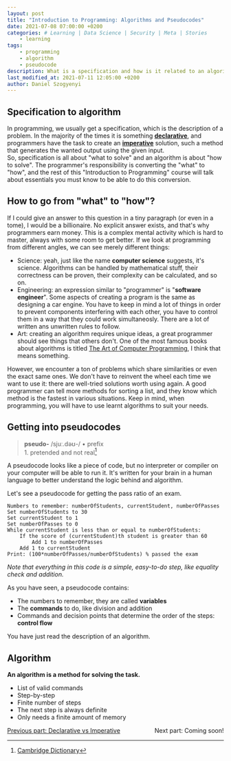 ```yaml
---
layout: post
title: "Introduction to Programming: Algorithms and Pseudocodes"
date: 2021-07-08 07:00:00 +0200
categories: # Learning | Data Science | Security | Meta | Stories 
    - learning
tags:
    - programming
    - algorithm
    - pseudocode
description: What is a specification and how is it related to an algorithm? By the way, what is an algorithm, and how can we describe one? Is a so-called pseudocode enough to describe an algorithm? All of these questions are answered in today's article!
last_modified_at: 2021-07-11 12:05:00 +0200
author: Daniel Szogyenyi
---
```


## Specification to algorithm

In programming, we usually get a specification, which is the description of a problem. In the majority of the times it is something **[declarative][decimp-decla]**, and programmers have the task to create an **[imperative][decimp-impe]** solution, such a method that generates the wanted output using the given input.  
So, specification is all about "what to solve" and an algorithm is about "how to solve". The programmer's responsibility is converting the "what" to "how", and the rest of this "Introduction to Programming" course will talk about essentials you must know to be able to do this conversion.

## How to go from "what" to "how"?

If I could give an answer to this question in a tiny paragraph (or even in a tome), I would be a billionaire. No explicit answer exists, and that's why programmers earn money. This is a complex mental activity which is hard to master, always with some room to get better. If we look at programming from different angles, we can see merely different things:

- Science: yeah, just like the name **computer science** suggests, it's science. Algorithms can be handled by mathematical stuff, their correctness can be proven, their complexity can be calculated, and so on.  
- Engineering: an expression similar to "programmer" is "**software engineer**". Some aspects of creating a program is the same as designing a car engine. You have to keep in mind a lot of things in order to prevent components interfering with each other, you have to control them in a way that they could work simultaneosly. There are a lot of written ans unwritten rules to follow.  
- Art: creating an algorithm requires unique ideas, a great programmer should see things that others don't. One of the most famous books about algorithms is titled [The Art of Computer Programming][taocp], I think that means something.

However, we encounter a ton of problems which share similarities or even the exact same ones. We don't have to reinvent the wheel each time we want to use it: there are well-tried solutions worth using again. A good programmer can tell more methods for sorting a list, and they know which method is the fastest in various situations. Keep in mind, when programming, you will have to use learnt algorithms to suit your needs.

## Getting into pseudocodes

> **pseudo-** <span>/sjuː.dəʊ-/ • prefix</span><br>1\. pretended and not real[^fn-pseudo-dictionary]

A pseudocode looks like a piece of code, but no interpreter or compiler on your computer will be able to run it. It's written for your brain in a human language to better understand the logic behind and algorithm.

Let's see a pseudocode for getting the pass ratio of an exam.  

```
Numbers to remember: numberOfStudents, currentStudent, numberOfPasses
Set numberOfStudents to 30
Set currentStudent to 1
Set numberOfPasses to 0
While currentStudent is less than or equal to numberOfStudents:
    If the score of (currentStudent)th student is greater than 60
        Add 1 to numberOfPasses
    Add 1 to currentStudent
Print: (100*numberOfPasses/numberOfStudents) % passed the exam
```

_Note that everything in this code is a simple, easy-to-do step, like equality check and addition._

As you have seen, a pseudocode contains:  
- The numbers to remember, they are called **variables**
- The **commands** to do, like division and addition
- Commands and decision points that determine the order of the steps: **control flow**

You have just read the description of an algorithm.

## Algorithm

**An algorithm is a method for solving the task.**

- List of valid commands
- Step-by-step
- Finite number of steps
- The next step is always definite
- Only needs a finite amount of memory

<div style="text-align: center;">
    <span style="display:block; float:left;">
        <a href="https://szogyenyid.github.io/learning/2021/07/07/decla-vs-imper.html">Previous part: Declarative vs Imperative</a>
    </span>
    &nbsp;
    <span style="display:block; float:right;">
        Next part: Coming soon!
    </span>
</div>

[^fn-pseudo-dictionary]: [Cambridge Dictionary][cambridge-pseudo]

[decimp-decla]: https://szogyenyid.github.io/learning/2021/07/07/decla-vs-imper.html#declarative-approach
[decimp-impe]: https://szogyenyid.github.io/learning/2021/07/07/decla-vs-imper.html#imperative-approach
[taocp]: https://en.wikipedia.org/wiki/The_Art_of_Computer_Programming
[cambridge-pseudo]: https://dictionary.cambridge.org/dictionary/english/pseudo
